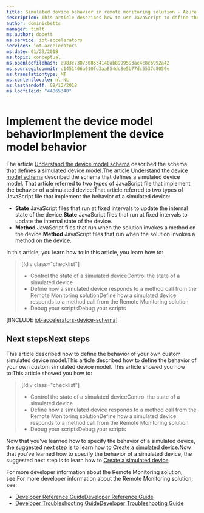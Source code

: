 ```yaml
---
title: Simulated device behavior in remote monitoring solution - Azure | Microsoft Docs
description: This article describes how to use JavaScript to define the behavior of a simulated device in the remote monitoring solution.
author: dominicbetts
manager: timlt
ms.author: dobett
ms.service: iot-accelerators
services: iot-accelerators
ms.date: 01/29/2018
ms.topic: conceptual
ms.openlocfilehash: a983c7307308534140ab8999593ac4c8c6992a42
ms.sourcegitcommit: d1451406a010fd3aa854dc8e5b77dc5537d8050e
ms.translationtype: MT
ms.contentlocale: nl-NL
ms.lasthandoff: 09/13/2018
ms.locfileid: "44865340"
---
```

# <a name="implement-the-device-model-behavior"></a><span data-ttu-id="9a050-103">Implement the device model behavior</span><span class="sxs-lookup"><span data-stu-id="9a050-103">Implement the device model behavior</span></span>

<span data-ttu-id="9a050-104">The article [Understand the device model schema](iot-accelerators-remote-monitoring-device-schema.md) described the schema that defines a simulated device model.</span><span class="sxs-lookup"><span data-stu-id="9a050-104">The article [Understand the device model schema](iot-accelerators-remote-monitoring-device-schema.md) described the schema that defines a simulated device model.</span></span> <span data-ttu-id="9a050-105">That article referred to two types of JavaScript file that implement the behavior of a simulated device:</span><span class="sxs-lookup"><span data-stu-id="9a050-105">That article referred to two types of JavaScript file that implement the behavior of a simulated device:</span></span>

- <span data-ttu-id="9a050-106">**State** JavaScript files that run at fixed intervals to update the internal state of the device.</span><span class="sxs-lookup"><span data-stu-id="9a050-106">**State** JavaScript files that run at fixed intervals to update the internal state of the device.</span></span>
- <span data-ttu-id="9a050-107">**Method** JavaScript files that run when the solution invokes a method on the device.</span><span class="sxs-lookup"><span data-stu-id="9a050-107">**Method** JavaScript files that run when the solution invokes a method on the device.</span></span>

<span data-ttu-id="9a050-108">In this article, you learn how to:</span><span class="sxs-lookup"><span data-stu-id="9a050-108">In this article, you learn how to:</span></span>

>[!div class="checklist"]
> * <span data-ttu-id="9a050-109">Control the state of a simulated device</span><span class="sxs-lookup"><span data-stu-id="9a050-109">Control the state of a simulated device</span></span>
> * <span data-ttu-id="9a050-110">Define how a simulated device responds to a method call from the Remote Monitoring solution</span><span class="sxs-lookup"><span data-stu-id="9a050-110">Define how a simulated device responds to a method call from the Remote Monitoring solution</span></span>
> * <span data-ttu-id="9a050-111">Debug your scripts</span><span class="sxs-lookup"><span data-stu-id="9a050-111">Debug your scripts</span></span>

[!INCLUDE [iot-accelerators-device-schema](../../includes/iot-accelerators-device-schema.md)]

## <a name="next-steps"></a><span data-ttu-id="9a050-112">Next steps</span><span class="sxs-lookup"><span data-stu-id="9a050-112">Next steps</span></span>

<span data-ttu-id="9a050-113">This article described how to define the behavior of your own custom simulated device model.</span><span class="sxs-lookup"><span data-stu-id="9a050-113">This article described how to define the behavior of your own custom simulated device model.</span></span> <span data-ttu-id="9a050-114">This article showed you how to:</span><span class="sxs-lookup"><span data-stu-id="9a050-114">This article showed you how to:</span></span>

<!-- Repeat task list from intro -->
>[!div class="checklist"]
> * <span data-ttu-id="9a050-115">Control the state of a simulated device</span><span class="sxs-lookup"><span data-stu-id="9a050-115">Control the state of a simulated device</span></span>
> * <span data-ttu-id="9a050-116">Define how a simulated device responds to a method call from the Remote Monitoring solution</span><span class="sxs-lookup"><span data-stu-id="9a050-116">Define how a simulated device responds to a method call from the Remote Monitoring solution</span></span>
> * <span data-ttu-id="9a050-117">Debug your scripts</span><span class="sxs-lookup"><span data-stu-id="9a050-117">Debug your scripts</span></span>

<span data-ttu-id="9a050-118">Now that you've learned how to specify the behavior of a simulated device, the suggested next step is to learn how to [Create a simulated device](iot-accelerators-remote-monitoring-create-simulated-device.md).</span><span class="sxs-lookup"><span data-stu-id="9a050-118">Now that you've learned how to specify the behavior of a simulated device, the suggested next step is to learn how to [Create a simulated device](iot-accelerators-remote-monitoring-create-simulated-device.md).</span></span>

<span data-ttu-id="9a050-119">For more developer information about the Remote Monitoring solution, see:</span><span class="sxs-lookup"><span data-stu-id="9a050-119">For more developer information about the Remote Monitoring solution, see:</span></span>

* [<span data-ttu-id="9a050-120">Developer Reference Guide</span><span class="sxs-lookup"><span data-stu-id="9a050-120">Developer Reference Guide</span></span>](https://github.com/Azure/azure-iot-pcs-remote-monitoring-dotnet/wiki/Developer-Reference-Guide)
* [<span data-ttu-id="9a050-121">Developer Troubleshooting Guide</span><span class="sxs-lookup"><span data-stu-id="9a050-121">Developer Troubleshooting Guide</span></span>](https://github.com/Azure/azure-iot-pcs-remote-monitoring-dotnet/wiki/Developer-Troubleshooting-Guide)

<!-- Next tutorials in the sequence -->
